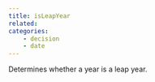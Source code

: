 ```yaml
---
title: isLeapYear
related:
categories:
    - decision
    - date
---
```


Determines whether a year is a leap year.